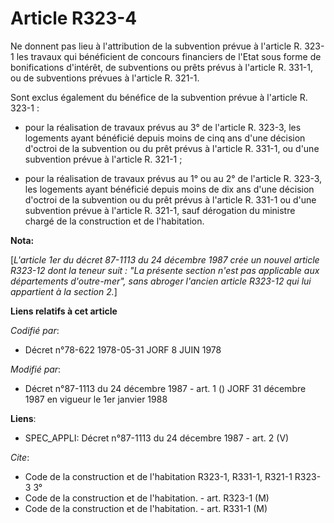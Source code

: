 # Article R323-4

Ne donnent pas lieu à l'attribution de la subvention prévue à l'article R. 323-1 les travaux qui bénéficient de concours
financiers de l'Etat sous forme de bonifications d'intérêt, de subventions ou prêts prévus à l'article R. 331-1, ou de
subventions prévues à l'article R. 321-1.

Sont exclus également du bénéfice de la subvention prévue à l'article R. 323-1 :

- pour la réalisation de travaux prévus au 3° de l'article R. 323-3, les logements ayant bénéficié depuis moins de cinq ans
d'une décision d'octroi de la subvention ou du prêt prévus à l'article R. 331-1, ou d'une subvention prévue à l'article R.
321-1 ;

- pour la réalisation de travaux prévus au 1° ou au 2° de l'article R. 323-3, les logements ayant bénéficié depuis moins de
dix ans d'une décision d'octroi de la subvention ou du prêt prévus à l'article R. 331-1 ou d'une subvention prévue à
l'article R. 321-1, sauf dérogation du ministre chargé de la construction et de l'habitation.

**Nota:**

[*L'article 1er du décret 87-1113 du 24 décembre 1987 crée un nouvel article R323-12 dont la teneur suit : "La présente
section n'est pas applicable aux départements d'outre-mer", sans abroger l'ancien article R323-12 qui lui appartient à la
section 2.*]

**Liens relatifs à cet article**

_Codifié par_:

  - Décret n°78-622 1978-05-31 JORF 8 JUIN 1978

_Modifié par_:

  - Décret n°87-1113 du 24 décembre 1987 - art. 1 () JORF 31 décembre 1987 en vigueur le 1er janvier 1988

**Liens**:

  - SPEC_APPLI: Décret n°87-1113 du 24 décembre 1987 - art. 2 (V)

_Cite_:

  - Code de la construction et de l'habitation R323-1, R331-1, R321-1 R323-3 3°
  - Code de la construction et de l'habitation. - art. R323-1 (M)
  - Code de la construction et de l'habitation. - art. R331-1 (M)

